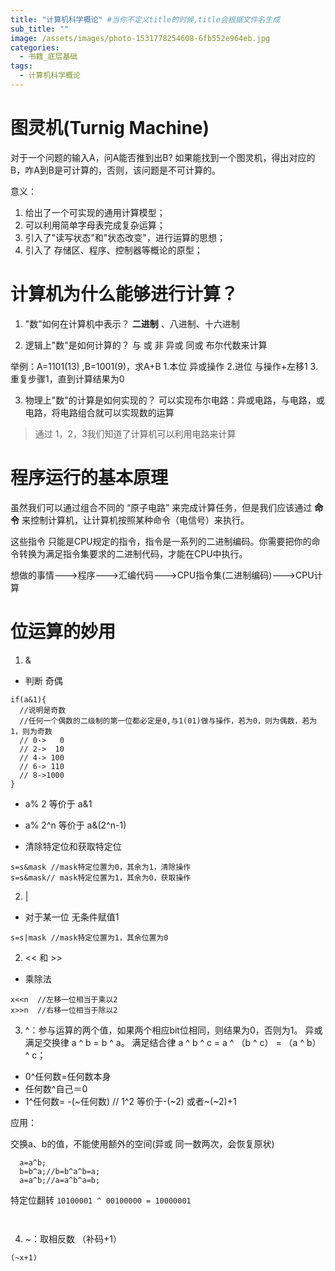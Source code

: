 ```yaml
---
title: "计算机科学概论" #当你不定义title的时候,title会根据文件名生成
sub_title: ""
image: /assets/images/photo-1531778254608-6fb552e964eb.jpg
categories:
  - 书籍_底层基础
tags:
  - 计算机科学概论
---
```


 
# 图灵机(Turnig Machine)
对于一个问题的输入A，问A能否推到出B?
如果能找到一个图灵机，得出对应的B，咋A到B是可计算的，否则，该问题是不可计算的。

意义：
1. 给出了一个可实现的通用计算模型；
2. 可以利用简单字母表完成复杂运算；
3. 引入了"读写状态"和"状态改变"，进行运算的思想；
4. 引入了 存储区、程序、控制器等概论的原型；

# 计算机为什么能够进行计算？
1. "数"如何在计算机中表示？
 **二进制** 、八进制、十六进制 

2. 逻辑上"数"是如何计算的？
与 或 非 
异或 同或  布尔代数来计算

举例：A=1101(13) ,B=1001(9)，求A+B
1.本位 异或操作 
2.进位 与操作+左移1
3.重复步骤1，直到计算结果为0


3. 物理上"数"的计算是如何实现的？
可以实现布尔电路：异或电路，与电路，或电路，将电路组合就可以实现数的运算

>通过 1，2，3我们知道了计算机可以利用电路来计算


# 程序运行的基本原理
虽然我们可以通过组合不同的 “原子电路” 来完成计算任务，但是我们应该通过 **命令** 来控制计算机，让计算机按照某种命令（电信号）来执行。

这些指令 只能是CPU规定的指令，指令是一系列的二进制编码。你需要把你的命令转换为满足指令集要求的二进制代码，才能在CPU中执行。

想做的事情--->程序--->汇编代码--->CPU指令集(二进制编码)--->CPU计算


# 位运算的妙用
  1. &
  - 判断 奇偶
  ```
  if(a&1){
    //说明是奇数
    //任何一个偶数的二级制的第一位都必定是0,与1(01)做与操作，若为0，则为偶数，若为1，则为奇数
    // 0->   0
    // 2->  10
    // 4-> 100
    // 6-> 110
    // 8->1000
  }
  ```
  - a% 2 等价于 a&1
  - a% 2^n 等价于 a&(2^n-1)

  - 清除特定位和获取特定位
  ```
  s=s&mask //mask特定位置为0，其余为1，清除操作
  s=s&mask// mask特定位置为1，其余为0，获取操作
  ```

  2. |
  - 对于某一位 无条件赋值1
  ```
  s=s|mask //mask特定位置为1，其余位置为0 
  ``` 
    
  2. << 和  >>
  - 乘除法
  ```
  x<<n  //左移一位相当于乘以2
  x>>n  //右移一位相当于除以2
  ```


  3. ^：参与运算的两个值，如果两个相应bit位相同，则结果为0，否则为1。
  异或满足交换律  a ^ b = b ^ a。
      满足结合律  a ^ b ^ c = a ^ （b ^ c） = （a ^ b） ^ c；
 
  - 0^任何数=任何数本身
  - 任何数^自己＝0
  - 1^任何数= -(~任何数)  // 1^2 等价于-(~2) 或者~(~2)+1  
  
  应用：


 交换a、b的值，不能使用额外的空间(异或 同一数两次，会恢复原状)
  ```
    a=a^b;
    b=b^a;//b=b^a^b=a;
    a=a^b;//a=a^b^a=b;
  ```

 特定位翻转 `10100001 ^ 00100000 = 10000001`


```
```

```
```

  4.  ~：取相反数 （补码+1）
  ```
  (~x+1)
  ```
